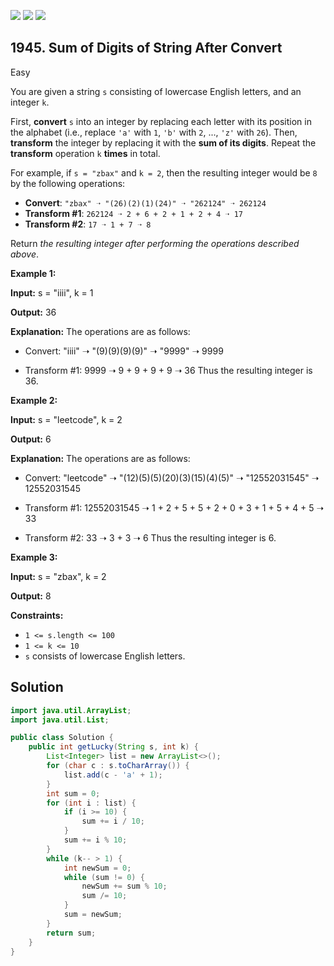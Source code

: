 [![](https://img.shields.io/github/stars/javadev/LeetCode-in-Java?label=Stars&style=flat-square)](https://github.com/javadev/LeetCode-in-Java)
[![](https://img.shields.io/github/forks/javadev/LeetCode-in-Java?label=Fork%20me%20on%20GitHub%20&style=flat-square)](https://github.com/javadev/LeetCode-in-Java/fork)
[![](https://img.shields.io/badge/-LeetCode%20in%20Kotlin-blue?style=flat-square)](https://github.com/javadev/LeetCode-in-Kotlin)

## 1945\. Sum of Digits of String After Convert

Easy

You are given a string `s` consisting of lowercase English letters, and an integer `k`.

First, **convert** `s` into an integer by replacing each letter with its position in the alphabet (i.e., replace `'a'` with `1`, `'b'` with `2`, ..., `'z'` with `26`). Then, **transform** the integer by replacing it with the **sum of its digits**. Repeat the **transform** operation `k` **times** in total.

For example, if `s = "zbax"` and `k = 2`, then the resulting integer would be `8` by the following operations:

*   **Convert**: `"zbax" ➝ "(26)(2)(1)(24)" ➝ "262124" ➝ 262124`
*   **Transform #1**: `262124 ➝ 2 + 6 + 2 + 1 + 2 + 4 ➝ 17`
*   **Transform #2**: `17 ➝ 1 + 7 ➝ 8`

Return _the resulting integer after performing the operations described above_.

**Example 1:**

**Input:** s = "iiii", k = 1

**Output:** 36

**Explanation:** The operations are as follows: 

- Convert: "iiii" ➝ "(9)(9)(9)(9)" ➝ "9999" ➝ 9999 

- Transform #1: 9999 ➝ 9 + 9 + 9 + 9 ➝ 36 Thus the resulting integer is 36.

**Example 2:**

**Input:** s = "leetcode", k = 2

**Output:** 6

**Explanation:** The operations are as follows: 

- Convert: "leetcode" ➝ "(12)(5)(5)(20)(3)(15)(4)(5)" ➝ "12552031545" ➝ 12552031545 

- Transform #1: 12552031545 ➝ 1 + 2 + 5 + 5 + 2 + 0 + 3 + 1 + 5 + 4 + 5 ➝ 33 

- Transform #2: 33 ➝ 3 + 3 ➝ 6 Thus the resulting integer is 6.

**Example 3:**

**Input:** s = "zbax", k = 2

**Output:** 8

**Constraints:**

*   `1 <= s.length <= 100`
*   `1 <= k <= 10`
*   `s` consists of lowercase English letters.

## Solution

```java
import java.util.ArrayList;
import java.util.List;

public class Solution {
    public int getLucky(String s, int k) {
        List<Integer> list = new ArrayList<>();
        for (char c : s.toCharArray()) {
            list.add(c - 'a' + 1);
        }
        int sum = 0;
        for (int i : list) {
            if (i >= 10) {
                sum += i / 10;
            }
            sum += i % 10;
        }
        while (k-- > 1) {
            int newSum = 0;
            while (sum != 0) {
                newSum += sum % 10;
                sum /= 10;
            }
            sum = newSum;
        }
        return sum;
    }
}
```